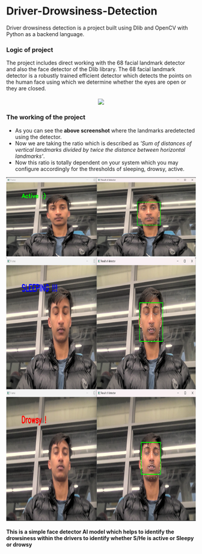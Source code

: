 # Driver-Drowsiness-Detection
Driver drowsiness detection is a project built using Dlib and OpenCV with Python as a backend language.
<h3>Logic of project</h3>
The project includes direct working with the 68 facial landmark detector and also the face detector of the Dlib library.
The 68 facial landmark detector is a robustly trained efficient detector which detects the points on the human face using which 
we determine whether the eyes are open or they are closed.</br></br>
<center><img src="https://github.com/gitnabin45/Drowsiness-Detection/tree/main" align="center" height="350"></center>


<h3>The working of the project</h3>
<ul><li>As you can see the<b> above screenshot</b> where the landmarks aredetected using the detector.
<li>Now we are taking the ratio which is described as <i>'Sum of distances of vertical landmarks divided by twice the distance between horizontal landmarks'</i>.
<li>Now this ratio is totally dependent on your system which you may configure accordingly for the thresholds of sleeping, drowsy, active.</ul>
<p><img src="https://github.com/gitnabin45/Drowsiness-Detection/blob/main/screenshots/active.png">
<img src="https://github.com/gitnabin45/Drowsiness-Detection/blob/main/screenshots/drowsy.png" align="center" height="350">
<img src="https://github.com/gitnabin45/Drowsiness-Detection/blob/main/screenshots/sleepy.png" align="center" height="350">
<h4> This is a simple face detector AI model which helps to identify the drowsiness within the drivers to identify whether S/He is active or Sleepy or drowsy</h4>
